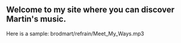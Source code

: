 ## Welcome to my site where you can discover Martin's music.
Here is a sample:
brodmart/refrain/Meet_My_Ways.mp3
